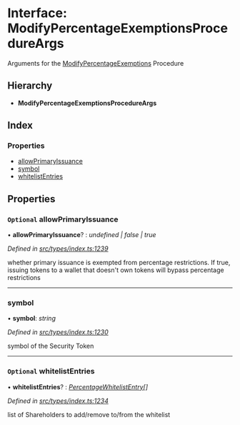 # Interface: ModifyPercentageExemptionsProcedureArgs

Arguments for the [ModifyPercentageExemptions](../enums/_types_index_.proceduretype.md#modifypercentageexemptions) Procedure

## Hierarchy

- **ModifyPercentageExemptionsProcedureArgs**

## Index

### Properties

- [allowPrimaryIssuance](_types_index_.modifypercentageexemptionsprocedureargs.md#optional-allowprimaryissuance)
- [symbol](_types_index_.modifypercentageexemptionsprocedureargs.md#symbol)
- [whitelistEntries](_types_index_.modifypercentageexemptionsprocedureargs.md#optional-whitelistentries)

## Properties

### `Optional` allowPrimaryIssuance

• **allowPrimaryIssuance**? : _undefined | false | true_

_Defined in [src/types/index.ts:1239](https://github.com/PolymathNetwork/polymath-sdk/blob/d34930f/src/types/index.ts#L1239)_

whether primary issuance is exempted from percentage restrictions.
If true, issuing tokens to a wallet that doesn't own tokens will bypass percentage restrictions

---

### symbol

• **symbol**: _string_

_Defined in [src/types/index.ts:1230](https://github.com/PolymathNetwork/polymath-sdk/blob/d34930f/src/types/index.ts#L1230)_

symbol of the Security Token

---

### `Optional` whitelistEntries

• **whitelistEntries**? : _[PercentageWhitelistEntry](_types_index_.percentagewhitelistentry.md)[]_

_Defined in [src/types/index.ts:1234](https://github.com/PolymathNetwork/polymath-sdk/blob/d34930f/src/types/index.ts#L1234)_

list of Shareholders to add/remove to/from the whitelist
